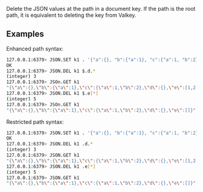 Delete the JSON values at the path in a document key. If the path is the root path, it is equivalent to deleting the key from Valkey.

## Examples

Enhanced path syntax:

```bash
127.0.0.1:6379> JSON.SET k1 . '{"a":{}, "b":{"a":1}, "c":{"a":1, "b":2}, "d":{"a":1, "b":2, "c":3}, "e": [1,2,3,4,5]}'
OK
127.0.0.1:6379> JSON.DEL k1 $.d.*
(integer) 3
127.0.0.1:6379> JSOn.GET k1
"{\"a\":{},\"b\":{\"a\":1},\"c\":{\"a\":1,\"b\":2},\"d\":{},\"e\":[1,2,3,4,5]}"
127.0.0.1:6379> JSON.DEL k1 $.e[*]
(integer) 5
127.0.0.1:6379> JSOn.GET k1
"{\"a\":{},\"b\":{\"a\":1},\"c\":{\"a\":1,\"b\":2},\"d\":{},\"e\":[]}"
```

Restricted path syntax:

```bash
127.0.0.1:6379> JSON.SET k1 . '{"a":{}, "b":{"a":1}, "c":{"a":1, "b":2}, "d":{"a":1, "b":2, "c":3}, "e": [1,2,3,4,5]}'
OK
127.0.0.1:6379> JSON.DEL k1 .d.*
(integer) 3
127.0.0.1:6379> JSON.GET k1
"{\"a\":{},\"b\":{\"a\":1},\"c\":{\"a\":1,\"b\":2},\"d\":{},\"e\":[1,2,3,4,5]}"
127.0.0.1:6379> JSON.DEL k1 .e[*]
(integer) 5
127.0.0.1:6379> JSON.GET k1
"{\"a\":{},\"b\":{\"a\":1},\"c\":{\"a\":1,\"b\":2},\"d\":{},\"e\":[]}"
```

